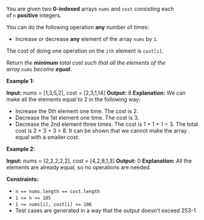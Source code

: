 You are given two **0-indexed** arrays `nums` and `cost` consisting each of `n` **positive** integers.

You can do the following operation **any** number of times:

- Increase or decrease **any** element of the array `nums` by `1`.

The cost of doing one operation on the `ith` element is `cost[i]`.

Return _the **minimum** total cost such that all the elements of the array_ `nums` _become **equal**_.

**Example 1:**

**Input:** nums = [1,3,5,2], cost = [2,3,1,14]
**Output:** 8
**Explanation:** We can make all the elements equal to 2 in the following way:
- Increase the 0th element one time. The cost is 2.
- Decrease the 1st element one time. The cost is 3.
- Decrease the 2nd element three times. The cost is 1 + 1 + 1 = 3.
The total cost is 2 + 3 + 3 = 8.
It can be shown that we cannot make the array equal with a smaller cost.

**Example 2:**

**Input:** nums = [2,2,2,2,2], cost = [4,2,8,1,3]
**Output:** 0
**Explanation:** All the elements are already equal, so no operations are needed.

**Constraints:**

- `n == nums.length == cost.length`
- `1 <= n <= 105`
- `1 <= nums[i], cost[i] <= 106`
- Test cases are generated in a way that the output doesn't exceed 253-1

